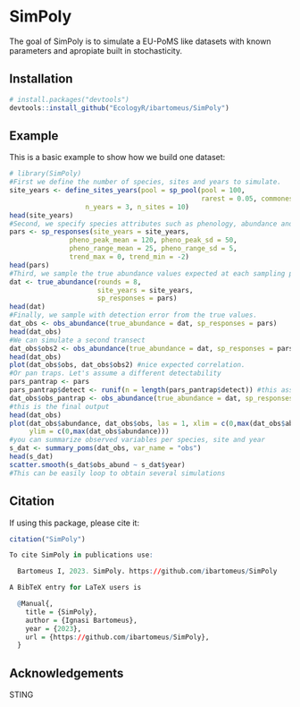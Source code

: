 
<!-- README.md is generated from README.Rmd. Please edit that file -->

# SimPoly

The goal of SimPoly is to simulate a EU-PoMS like datasets with known
parameters and apropiate built in stochasticity.

## Installation

``` r
# install.packages("devtools")
devtools::install_github("EcologyR/ibartomeus/SimPoly")
```

## Example

This is a basic example to show how we build one dataset:

``` r
# library(SimPoly)
#First we define the number of species, sites and years to simulate.
site_years <- define_sites_years(pool = sp_pool(pool = 100, 
                                                rarest = 0.05, commonest = 0.7),
                   n_years = 3, n_sites = 10)
head(site_years)
#Second, we specify species attributes such as phenology, abundance and detectability
pars <- sp_responses(site_years = site_years,
               pheno_peak_mean = 120, pheno_peak_sd = 50,
               pheno_range_mean = 25, pheno_range_sd = 5,
               trend_max = 0, trend_min = -2)
head(pars)
#Third, we sample the true abundance values expected at each sampling point.
dat <- true_abundance(rounds = 8,
                      site_years = site_years,
                      sp_responses = pars)
head(dat)
#Finally, we sample with detection error from the true values.
dat_obs <- obs_abundance(true_abundance = dat, sp_responses = pars)
head(dat_obs)
#We can simulate a second transect
dat_obs$obs2 <- obs_abundance(true_abundance = dat, sp_responses = pars)$obs #note order is preserved
head(dat_obs)
plot(dat_obs$obs, dat_obs$obs2) #nice expected correlation.
#Or pan traps. Let's assume a different detectability
pars_pantrap <- pars
pars_pantrap$detect <- runif(n = length(pars_pantrap$detect)) #this assume independent detectabilities
dat_obs$obs_pantrap <- obs_abundance(true_abundance = dat, sp_responses = pars_pantrap)$obs #note order is preserved
#this is the final output
head(dat_obs)
plot(dat_obs$abundance, dat_obs$obs, las = 1, xlim = c(0,max(dat_obs$abundance)), 
     ylim = c(0,max(dat_obs$abundance))) 
#you can summarize observed variables per species, site and year
s_dat <- summary_poms(dat_obs, var_name = "obs")
head(s_dat)
scatter.smooth(s_dat$obs_abund ~ s_dat$year)
#This can be easily loop to obtain several simulations
```

## Citation

If using this package, please cite it:

``` r
citation("SimPoly")

To cite SimPoly in publications use:

  Bartomeus I, 2023. SimPoly. https://github.com/ibartomeus/SimPoly

A BibTeX entry for LaTeX users is

  @Manual{,
    title = {SimPoly},
    author = {Ignasi Bartomeus},
    year = {2023},
    url = {https://github.com/ibartomeus/SimPoly},
  }
```

## Acknowledgements

STING
